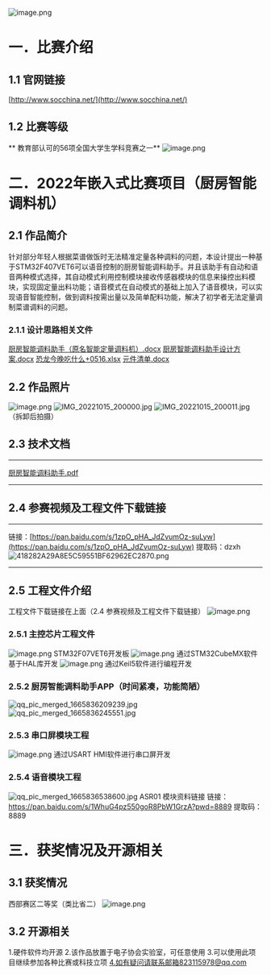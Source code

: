 ![image.png](https://cdn.nlark.com/yuque/0/2022/png/25994058/1665835435954-4e5fe897-d160-4769-a91c-f6b2b807f1b1.png#clientId=u6df67ce0-dd66-4&crop=0&crop=0&crop=1&crop=1&from=paste&height=162&id=u9660e649&margin=%5Bobject%20Object%5D&name=image.png&originHeight=202&originWidth=405&originalType=binary&ratio=1&rotation=0&showTitle=false&size=58552&status=done&style=none&taskId=ub03fda9d-d26f-45c8-bea9-1a0ed932abc&title=&width=324)
# 一．比赛介绍
## 1.1 官网链接
[http://www.socchina.net/](http://www.socchina.net/)
## 1.2 比赛等级
** 教育部认可的56项全国大学生学科竞赛之一**
![image.png](https://cdn.nlark.com/yuque/0/2022/png/25994058/1665834044794-19a2dabe-4e95-4763-bbf0-7d4703da3c52.png#clientId=u6df67ce0-dd66-4&crop=0&crop=0&crop=1&crop=1&from=paste&height=54&id=uc19eadfb&margin=%5Bobject%20Object%5D&name=image.png&originHeight=74&originWidth=795&originalType=binary&ratio=1&rotation=0&showTitle=false&size=33915&status=done&style=none&taskId=u29685a72-2db3-4d4b-9bbd-b754bff1d58&title=&width=578.1818181818181)
# 二．2022年嵌入式比赛项目（厨房智能调料机）
## 2.1 作品简介
针对部分年轻人根据菜谱做饭时无法精准定量各种调料的问题，本设计提出一种基于STM32F407VET6可以语音控制的厨房智能调料助手。并且该助手有自动和语音两种模式选择，其自动模式利用控制模块接收传感器模块的信息来操控出料模块，实现固定量出料功能；语音模式在自动模式的基础上加入了语音模块，可以实现语音智能控制，做到调料按需出量以及简单配料功能，解决了初学者无法定量调制菜谱调料的问题。
### 2.1.1 设计思路相关文件
[厨房智能调料助手（原名智能定量调料机）.docx](https://dianzixiehui.yuque.com/attachments/yuque/0/2022/docx/25994058/1665837128418-0df448a3-95c5-46fe-9157-b8b3b8ee8eba.docx?_lake_card=%7B%22src%22%3A%22https%3A%2F%2Fdianzixiehui.yuque.com%2Fattachments%2Fyuque%2F0%2F2022%2Fdocx%2F25994058%2F1665837128418-0df448a3-95c5-46fe-9157-b8b3b8ee8eba.docx%22%2C%22name%22%3A%22%E5%8E%A8%E6%88%BF%E6%99%BA%E8%83%BD%E8%B0%83%E6%96%99%E5%8A%A9%E6%89%8B%EF%BC%88%E5%8E%9F%E5%90%8D%E6%99%BA%E8%83%BD%E5%AE%9A%E9%87%8F%E8%B0%83%E6%96%99%E6%9C%BA%EF%BC%89.docx%22%2C%22size%22%3A165017%2C%22type%22%3A%22application%2Fvnd.openxmlformats-officedocument.wordprocessingml.document%22%2C%22ext%22%3A%22docx%22%2C%22source%22%3A%22%22%2C%22status%22%3A%22done%22%2C%22download%22%3Atrue%2C%22taskId%22%3A%22ubd686161-de2d-48c6-a991-02c38d81f03%22%2C%22taskType%22%3A%22upload%22%2C%22__spacing%22%3A%22both%22%2C%22id%22%3A%22u0ebb915c%22%2C%22margin%22%3A%7B%22top%22%3Atrue%2C%22bottom%22%3Atrue%7D%2C%22card%22%3A%22file%22%7D)
[厨房智能调料助手设计方案.docx](https://dianzixiehui.yuque.com/attachments/yuque/0/2022/docx/25994058/1665837129289-043f3a1f-2b05-4166-a4c9-defd42774398.docx?_lake_card=%7B%22src%22%3A%22https%3A%2F%2Fdianzixiehui.yuque.com%2Fattachments%2Fyuque%2F0%2F2022%2Fdocx%2F25994058%2F1665837129289-043f3a1f-2b05-4166-a4c9-defd42774398.docx%22%2C%22name%22%3A%22%E5%8E%A8%E6%88%BF%E6%99%BA%E8%83%BD%E8%B0%83%E6%96%99%E5%8A%A9%E6%89%8B%E8%AE%BE%E8%AE%A1%E6%96%B9%E6%A1%88.docx%22%2C%22size%22%3A1261465%2C%22type%22%3A%22application%2Fvnd.openxmlformats-officedocument.wordprocessingml.document%22%2C%22ext%22%3A%22docx%22%2C%22source%22%3A%22%22%2C%22status%22%3A%22done%22%2C%22download%22%3Atrue%2C%22taskId%22%3A%22u5768aeca-1122-4d61-aeb5-65ff7d20f93%22%2C%22taskType%22%3A%22upload%22%2C%22__spacing%22%3A%22both%22%2C%22id%22%3A%22u705bdf16%22%2C%22margin%22%3A%7B%22top%22%3Atrue%2C%22bottom%22%3Atrue%7D%2C%22card%22%3A%22file%22%7D)
[恐龙今晚吃什么+0516.xlsx](https://dianzixiehui.yuque.com/attachments/yuque/0/2022/xlsx/25994058/1665837128290-2981b6c2-77c0-4486-b9a0-59ddfd0521ef.xlsx?_lake_card=%7B%22src%22%3A%22https%3A%2F%2Fdianzixiehui.yuque.com%2Fattachments%2Fyuque%2F0%2F2022%2Fxlsx%2F25994058%2F1665837128290-2981b6c2-77c0-4486-b9a0-59ddfd0521ef.xlsx%22%2C%22name%22%3A%22%E6%81%90%E9%BE%99%E4%BB%8A%E6%99%9A%E5%90%83%E4%BB%80%E4%B9%88%200516.xlsx%22%2C%22size%22%3A11359%2C%22type%22%3A%22application%2Fvnd.openxmlformats-officedocument.spreadsheetml.sheet%22%2C%22ext%22%3A%22xlsx%22%2C%22source%22%3A%22%22%2C%22status%22%3A%22done%22%2C%22download%22%3Atrue%2C%22taskId%22%3A%22u0e552ac1-0061-40ea-9aed-bf764c8cf21%22%2C%22taskType%22%3A%22upload%22%2C%22__spacing%22%3A%22both%22%2C%22id%22%3A%22ua64c02d3%22%2C%22margin%22%3A%7B%22top%22%3Atrue%2C%22bottom%22%3Atrue%7D%2C%22card%22%3A%22file%22%7D)
[元件清单.docx](https://dianzixiehui.yuque.com/attachments/yuque/0/2022/docx/25994058/1665837128291-34072c16-99a3-4696-afe2-5184750def14.docx?_lake_card=%7B%22src%22%3A%22https%3A%2F%2Fdianzixiehui.yuque.com%2Fattachments%2Fyuque%2F0%2F2022%2Fdocx%2F25994058%2F1665837128291-34072c16-99a3-4696-afe2-5184750def14.docx%22%2C%22name%22%3A%22%E5%85%83%E4%BB%B6%E6%B8%85%E5%8D%95.docx%22%2C%22size%22%3A16076%2C%22type%22%3A%22application%2Fvnd.openxmlformats-officedocument.wordprocessingml.document%22%2C%22ext%22%3A%22docx%22%2C%22source%22%3A%22%22%2C%22status%22%3A%22done%22%2C%22download%22%3Atrue%2C%22taskId%22%3A%22u6b20cd77-04a4-4120-a580-c7cb64823ae%22%2C%22taskType%22%3A%22upload%22%2C%22__spacing%22%3A%22both%22%2C%22id%22%3A%22u9daaa90e%22%2C%22margin%22%3A%7B%22top%22%3Atrue%2C%22bottom%22%3Atrue%7D%2C%22card%22%3A%22file%22%7D)
## 2.2 作品照片
![image.png](https://cdn.nlark.com/yuque/0/2022/png/25994058/1665835147524-ddca9a49-b37b-4a5c-a6d2-0d878bdff9ad.png#clientId=u6df67ce0-dd66-4&crop=0&crop=0&crop=1&crop=1&from=paste&height=221&id=ub02dc17b&margin=%5Bobject%20Object%5D&name=image.png&originHeight=1032&originWidth=1888&originalType=binary&ratio=1&rotation=0&showTitle=false&size=1441069&status=done&style=none&taskId=u67e0b4a5-5b55-44ea-80c2-879de820c6c&title=&width=404)
![IMG_20221015_200000.jpg](https://cdn.nlark.com/yuque/0/2022/jpeg/25994058/1665835252431-ad949cb9-2282-43de-8375-8bc29578fe1b.jpeg#clientId=u6df67ce0-dd66-4&crop=0&crop=0&crop=1&crop=1&from=paste&height=278&id=ue9175b05&margin=%5Bobject%20Object%5D&name=IMG_20221015_200000.jpg&originHeight=3472&originWidth=4624&originalType=binary&ratio=1&rotation=0&showTitle=false&size=5192751&status=done&style=none&taskId=ue596d01b-67c2-4dd6-8a19-2b4e75b41a3&title=&width=370)
![IMG_20221015_200011.jpg](https://cdn.nlark.com/yuque/0/2022/jpeg/25994058/1665835264107-2fec4a8e-71fb-4d5c-9c78-0ff11513aecb.jpeg#clientId=u6df67ce0-dd66-4&crop=0&crop=0&crop=1&crop=1&from=paste&height=288&id=u8c3599a0&margin=%5Bobject%20Object%5D&name=IMG_20221015_200011.jpg&originHeight=3472&originWidth=4624&originalType=binary&ratio=1&rotation=0&showTitle=false&size=5598454&status=done&style=none&taskId=u61966812-d77e-4fed-b58f-79dbd7dafcc&title=&width=383)
（拆卸后拍摄）
## 2.3 技术文档

---

[厨房智能调料助手.pdf](https://dianzixiehui.yuque.com/attachments/yuque/0/2022/pdf/25994058/1665834249372-535797a4-8f1a-4a01-9bfb-f46b65c4bcb1.pdf?_lake_card=%7B%22src%22%3A%22https%3A%2F%2Fdianzixiehui.yuque.com%2Fattachments%2Fyuque%2F0%2F2022%2Fpdf%2F25994058%2F1665834249372-535797a4-8f1a-4a01-9bfb-f46b65c4bcb1.pdf%22%2C%22name%22%3A%22%E5%8E%A8%E6%88%BF%E6%99%BA%E8%83%BD%E8%B0%83%E6%96%99%E5%8A%A9%E6%89%8B.pdf%22%2C%22size%22%3A689118%2C%22type%22%3A%22application%2Fpdf%22%2C%22ext%22%3A%22pdf%22%2C%22source%22%3A%22%22%2C%22status%22%3A%22done%22%2C%22download%22%3Atrue%2C%22taskId%22%3A%22u44682ae9-5c3c-4198-9ea6-2506d11d946%22%2C%22taskType%22%3A%22upload%22%2C%22__spacing%22%3A%22both%22%2C%22id%22%3A%22u3d1d3b43%22%2C%22margin%22%3A%7B%22top%22%3Atrue%2C%22bottom%22%3Atrue%7D%2C%22card%22%3A%22file%22%7D)

---

## 2.4 参赛视频及工程文件下载链接

---

链接：[https://pan.baidu.com/s/1zpO_pHA_JdZvumOz-suLyw](https://pan.baidu.com/s/1zpO_pHA_JdZvumOz-suLyw) 
提取码：dzxh
![418282A29A8E5C59551BF62962EC2870.png](https://cdn.nlark.com/yuque/0/2022/png/25994058/1665834925073-508fe6be-0bce-413b-867a-3ff3ce1faae5.png#clientId=u6df67ce0-dd66-4&crop=0&crop=0&crop=1&crop=1&from=paste&height=204&id=ua6f59c6d&margin=%5Bobject%20Object%5D&name=418282A29A8E5C59551BF62962EC2870.png&originHeight=280&originWidth=280&originalType=binary&ratio=1&rotation=0&showTitle=false&size=57419&status=done&style=none&taskId=uffca84c1-f0a8-4fa3-b2f6-722f7411fae&title=&width=203.63636363636363)

---

## 2.5 工程文件介绍
工程文件下载链接在上面（2.4 参赛视频及工程文件下载链接）
![image.png](https://cdn.nlark.com/yuque/0/2022/png/25994058/1665836681898-25a05a9c-c509-4954-ae14-b8594ed7dec3.png#clientId=u6df67ce0-dd66-4&crop=0&crop=0&crop=1&crop=1&from=paste&height=137&id=u39186d24&margin=%5Bobject%20Object%5D&name=image.png&originHeight=171&originWidth=245&originalType=binary&ratio=1&rotation=0&showTitle=false&size=7883&status=done&style=none&taskId=u6b3f4976-1586-45ca-b422-90ca61bdf70&title=&width=196)
### 2.5.1 主控芯片工程文件
![image.png](https://cdn.nlark.com/yuque/0/2022/png/25994058/1665835733934-737780ac-94c6-46b2-b5d8-f7097e643c2b.png#clientId=u6df67ce0-dd66-4&crop=0&crop=0&crop=1&crop=1&from=paste&height=283&id=u247733b0&margin=%5Bobject%20Object%5D&name=image.png&originHeight=783&originWidth=662&originalType=binary&ratio=1&rotation=0&showTitle=false&size=922100&status=done&style=none&taskId=uad3b40f0-0c42-4577-a0bf-4e2ca6c0f94&title=&width=239.60000610351562)
STM32F07VET6开发板
![image.png](https://cdn.nlark.com/yuque/0/2022/png/25994058/1665835639152-8fd25714-7162-4ec0-8a12-7ff677827ef1.png#clientId=u6df67ce0-dd66-4&crop=0&crop=0&crop=1&crop=1&from=paste&height=265&id=ud0accea7&margin=%5Bobject%20Object%5D&name=image.png&originHeight=866&originWidth=1422&originalType=binary&ratio=1&rotation=0&showTitle=false&size=229774&status=done&style=none&taskId=u0f75d66e-88b7-41b8-8dde-d8fc9a5e52c&title=&width=435)
通过STM32CubeMX软件基于HAL库开发
![image.png](https://cdn.nlark.com/yuque/0/2022/png/25994058/1665835937530-27e61595-e30d-41df-be31-6797c928a48b.png#clientId=u6df67ce0-dd66-4&crop=0&crop=0&crop=1&crop=1&from=paste&height=249&id=ub1ea0c0c&margin=%5Bobject%20Object%5D&name=image.png&originHeight=1080&originWidth=1920&originalType=binary&ratio=1&rotation=0&showTitle=false&size=302701&status=done&style=none&taskId=u72cb5a67-db1e-40a7-a7a2-cbc077fe3fc&title=&width=443)
通过Keil5软件进行编程开发
### 2.5.2 厨房智能调料助手APP（时间紧凑，功能简陋）
![qq_pic_merged_1665836209239.jpg](https://cdn.nlark.com/yuque/0/2022/jpeg/25994058/1665836257332-0858d49f-d74d-46d8-b7d2-3c8185a67cbb.jpeg#clientId=u6df67ce0-dd66-4&crop=0&crop=0&crop=1&crop=1&from=paste&height=359&id=ue443f7f5&margin=%5Bobject%20Object%5D&name=qq_pic_merged_1665836209239.jpg&originHeight=1837&originWidth=1080&originalType=binary&ratio=1&rotation=0&showTitle=false&size=51380&status=done&style=none&taskId=ub4f73eb6-2131-4d36-9a8f-94f65d47134&title=&width=211)![qq_pic_merged_1665836245551.jpg](https://cdn.nlark.com/yuque/0/2022/jpeg/25994058/1665836277813-0aa6f80d-5ce7-4ce2-98b6-48eb2fc8b352.jpeg#clientId=u6df67ce0-dd66-4&crop=0&crop=0&crop=1&crop=1&from=paste&height=361&id=u1ef4ccda&margin=%5Bobject%20Object%5D&name=qq_pic_merged_1665836245551.jpg&originHeight=2001&originWidth=1080&originalType=binary&ratio=1&rotation=0&showTitle=false&size=58415&status=done&style=none&taskId=u0632cca4-a39f-4a12-88bc-22a4aa04708&title=&width=195)
### 2.5.3 串口屏模块工程
![image.png](https://cdn.nlark.com/yuque/0/2022/png/25994058/1665836427794-c6136153-d34b-4153-b659-0b537a21b53a.png#clientId=u6df67ce0-dd66-4&crop=0&crop=0&crop=1&crop=1&from=paste&height=234&id=u97a88815&margin=%5Bobject%20Object%5D&name=image.png&originHeight=1080&originWidth=1920&originalType=binary&ratio=1&rotation=0&showTitle=false&size=302931&status=done&style=none&taskId=u185dae8a-3283-44fe-9ecb-b34a97dc773&title=&width=416)
通过USART HMI软件进行串口屏开发
### 2.5.4 语音模块工程
![qq_pic_merged_1665836538600.jpg](https://cdn.nlark.com/yuque/0/2022/jpeg/25994058/1665836549573-9f2fd5bc-18f6-442e-a052-8025253eb9e0.jpeg#clientId=u6df67ce0-dd66-4&crop=0&crop=0&crop=1&crop=1&from=paste&height=296&id=u1582c563&margin=%5Bobject%20Object%5D&name=qq_pic_merged_1665836538600.jpg&originHeight=681&originWidth=858&originalType=binary&ratio=1&rotation=0&showTitle=false&size=87874&status=done&style=none&taskId=u24d383ab-acc3-4e2a-b637-f810a3f8b62&title=&width=373.3999938964844)
ASR01
 模块资料链接
链接：https://pan.baidu.com/s/1WhuG4pz550goR8PbW1GrzA?pwd=8889 
提取码：8889
# 三．获奖情况及开源相关
## 3.1 获奖情况
西部赛区二等奖（类比省二）
![image.png](https://cdn.nlark.com/yuque/0/2022/png/25994058/1665836910229-d323cacc-630c-4642-b21b-9554e45892c3.png#clientId=u6df67ce0-dd66-4&crop=0&crop=0&crop=1&crop=1&from=paste&height=303&id=u6c92b4a0&margin=%5Bobject%20Object%5D&name=image.png&originHeight=866&originWidth=609&originalType=binary&ratio=1&rotation=0&showTitle=false&size=736479&status=done&style=none&taskId=ufd74e050-cdbd-4cdf-acbd-794114e0774&title=&width=213.20001220703125)
## 3.2 开源相关
1.硬件软件均开源
2.该作品放置于电子协会实验室，可任意使用
3.可以使用此项目继续参加各种比赛或科技立项
4.如有疑问请联系邮箱823115978@qq.com
